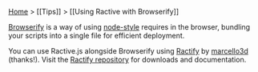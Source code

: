 [Home](ractive-js-documentation) > [[Tips]] > [[Using Ractive with Browserify]]

[Browserify](http://browserify.org/) is a way of using [node-style](http://nodejs.org/) requires in the browser, bundling your scripts into a single file for efficient deployment.

You can use Ractive.js alongside Browserify using [Ractify](https://npmjs.org/package/ractify) by [marcello3d](https://github.com/marcello3d) (thanks!). Visit the [Ractify repository](https://github.com/marcello3d/node-ractify) for downloads and documentation.